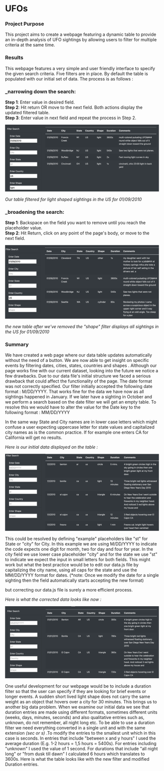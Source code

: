 # UFOs

### Project Purpose 
  This project aims to create a webpage featuring a dynamic table to provide an in-depth analysis of UFO sightings by allowing users to filter for multiple criteria at the same time. 

### Results
  This webpage features a very simple and user friendly interface to specify the given search criteria. Five filters are in place. By default the table is populated with our initial set of data. The process is as follows : 

### _narrowing down the search: 
**Step 1**: Enter value in desired field. \
**Step 2**: Hit return OR move to the next field. Both actions display the updated filtered table. \
**Step 3**: Enter value in next field and repeat the process in Step 2. 

![](static/images/light.png)

*Our table filtered for light shaped sightings in the US for 01/09/2010*


### _broadening the search: 
**Step 1**: Backspace on the field you want to remove until you reach the placeholder value. \
**Step 2**: Hit Return, click on any point of the page's body, or move to the next field. 


![](static/images/nolight.png)

*the new table after we've removed the "shape" filter displays all sightings in the US for 01/09/2010*

### Summary 

  We have created a web page where our data table updates automatically without the need of a button. We are now able to get insight on specific events by filtering dates, cities, states, countries and shapes . Although our page works fine with our current dataset, looking into the future we notice a few drawbacks. 
Due to our data file's initial structure we faced a serious drawback that could affect the functionality of the page. The date format was not correctly specified. Our filter initially accepted the following date format : M/DD/YYYY. That works fine for the data we have now as all sightings happened in January. If we later have a sighting in October and we perform a search based on the date filter we will get an empty table. To resolve this we would have to alter the value for the Date key to the following format : MM/DD/YYYY

  In the same way State and City names are in lower case letters which might confuse a user expecting uppercase letter for state values and capitalized city names as is the common practice. If for example one enters CA for California will get no results.

*Here is our initial data displayed on the table :*

![](static/images/dirty_data.png)

This could be resolved by defining "example" placeholders like "st" for State or "city" for City. In this example we are using M/DD/YYYY to indicate the code expects one digit for month, two for day and four for year. In the city field we use lower case placeholder "city"  and for the state we use "st" to indicate we expect the input in small letters for both fields. This might work but what the best practice would be to edit our data.js file by capitalizing the city name, using all caps for the state and use the MM/DD/YYYY format for dates. (*note: Once we modify the date for a single sighting then the field automatically starts accepting the new format)


but correcting our data.js file is surely a more efficient process.

*Here is what the corrected data looks like now :*

![](static/images/after.png)

  One useful development for our webpage would be to include a duration filter so that the user can specify if they are looking for brief events or longer events. A sudden short lived light shape does not carry the same weight as an object that hovers over a city for 30 minutes. This brings us to another big data problem. When we examine our initial data we see that duration entries are made using different formats, sometimes different units (weeks, days, minutes, seconds) and also qualitative entries such as, unknown, do not remember, all night long etc. 
  To be able to use a duration filter we need everything converted in a single unit and with the same extension *(sec or s)* .To modify the entries to the smallest unit which in this case is seconds. In entries that include "between x and y hours" I used the average duration (E.g. 1-2 hours = 1,5 hours = 5400s). For entries including "unknown" I used the value of 1 second. For durations that include "all night long" or "from dusk till dawn" I calculated 6 hours which translates to 3600s. Here is what the table looks like with the new filter and modified Duration entries. 

